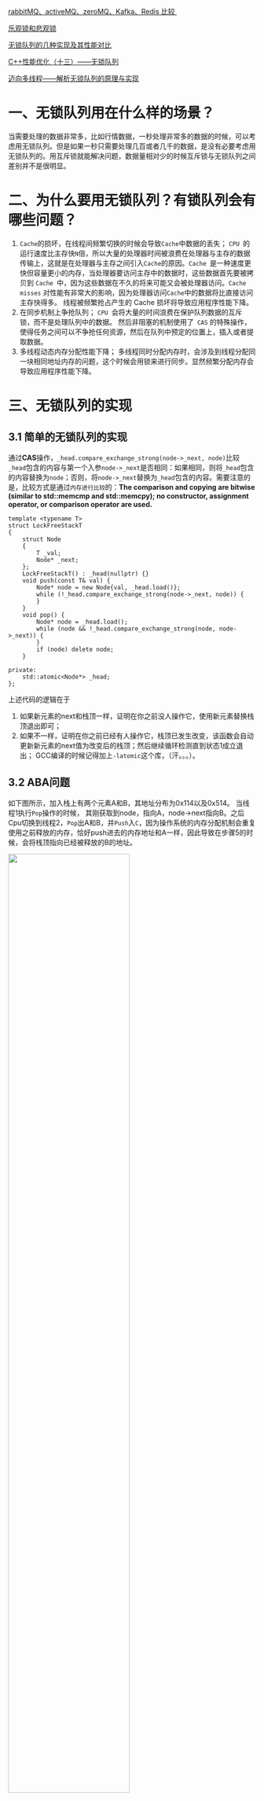 [rabbitMQ、activeMQ、zeroMQ、Kafka、Redis 比较 ](https://www.cnblogs.com/valor-xh/p/6348009.html)

[乐观锁和悲观锁](https://www.cnblogs.com/kismetv/p/10787228.html)

[无锁队列的几种实现及其性能对比](https://cloud.tencent.com/developer/article/2002398)

[C++性能优化（十三）——无锁队列](https://blog.51cto.com/quantfabric/2588193)

[迈向多线程——解析无锁队列的原理与实现](https://zhuanlan.zhihu.com/p/352723264)

# 一、无锁队列用在什么样的场景？ 
当需要处理的数据非常多，比如行情数据，一秒处理非常多的数据的时候，可以考虑用无锁队列。但是如果一秒只需要处理几百或者几千的数据，是没有必要考虑用无锁队列的。用互斥锁就能解决问题，数据量相对少的时候互斥锁与无锁队列之间差别并不是很明显。
# 二、为什么要用无锁队列？有锁队列会有哪些问题？
1. `Cache`的损坏，在线程间频繁切换的时候会导致` Cache `中数据的丢失；
`CPU `的运行速度比主存快` N `倍，所以大量的处理器时间被浪费在处理器与主存的数据传输上，这就是在处理器与主存之间引入` Cache `的原因。`Cache `是一种速度更快但容量更小的内存，当处理器要访问主存中的数据时，这些数据首先要被拷贝到 `Cache `中，因为这些数据在不久的将来可能又会被处理器访问。`Cache misses` 对性能有非常大的影响，因为处理器访问` Cache `中的数据将比直接访问主存快得多。
线程被频繁抢占产生的 Cache 损坏将导致应用程序性能下降。
2. 在同步机制上争抢队列；
`CPU `会将大量的时间浪费在保护队列数据的互斥锁，而不是处理队列中的数据。
然后非阻塞的机制使用了` CAS` 的特殊操作，使得任务之间可以不争抢任何资源，然后在队列中预定的位置上，插入或者提取数据。
3. 多线程动态内存分配性能下降；
多线程同时分配内存时，会涉及到线程分配同一块相同地址内存的问题，这个时候会用锁来进行同步。显然频繁分配内存会导致应用程序性能下降。

# 三、无锁队列的实现

## 3.1 简单的无锁队列的实现
通过**CAS**操作，`_head.compare_exchange_strong(node->_next, node)`比较`_head`包含的内容与第一个入参`node->_next`是否相同：如果相同，则将`_head`包含的内容替换为`node`；否则，将`node->_next`替换为`_head`包含的内容。需要注意的是，比较方式是通过`内存进行比较`的：**The comparison and copying are bitwise (similar to std::memcmp and std::memcpy); no constructor, assignment operator, or comparison operator are used.**
```
template <typename T>
struct LockFreeStackT
{
    struct Node
    {
        T _val;
        Node* _next;
    };
    LockFreeStackT() : _head(nullptr) {}
    void push(const T& val) {
        Node* node = new Node{val, _head.load()};
        while (!_head.compare_exchange_strong(node->_next, node)) {
        }
    }
    void pop() {
        Node* node = _head.load();
        while (node && !_head.compare_exchange_strong(node, node->_next)) {
        }
        if (node) delete node;
    }
   
private:
    std::atomic<Node*> _head;
};
```
上述代码的逻辑在于
1. 如果新元素的next和栈顶一样，证明在你之前没人操作它，使用新元素替换栈顶退出即可；
2. 如果不一样，证明在你之前已经有人操作它，栈顶已发生改变，该函数会自动更新新元素的next值为改变后的栈顶；然后继续循环检测直到状态1成立退出；
GCC编译的时候记得加上`-latomic`这个库，（汗。。。）。

## 3.2 ABA问题
如下图所示，加入栈上有两个元素A和B，其地址分布为0x114以及0x514。
当线程1执行`Pop`操作的时候， 其刚获取到node，指向A，node->next指向B。之后Cpu切换到线程2，`Pop`出A和B，并`Push`入`C`，因为操作系统的内存分配机制会重复使用之前释放的内存，恰好push进去的内存地址和A一样，因此导致在步骤5的时候，会将栈顶指向已经被释放的B的地址。

<img src="https://firstmoonlight.github.io/img/Image31.png" width="70%">

## 3.3 ABA问题的解决
ABA问题有两种思路：
1. 使用环形缓冲区，其实就是预先分配了内存数组，避免内存重复分配。例如DPDK的rte_ring就是这种实现方式。
2. 为地址增加引用计数，使用双倍大小的头指针，在原指针后面增加一个计数器，每次操作将计数器加1。这样即使出现ABA问题，由于计数器对不上，CAS也就不会通过了。
下面代码简单的实现了第二种方式。
```
template <typename T>
class LockFreeStackT
{
    struct Node
    {
        T _val;
        Node* _next;
        Node(const T& val, Node* next)
            : _val(val)
            , _next(next)
        {}
    };
    struct TaggedPointer
    {
        Node* ptr;
        size_t tag;
        //size_t tag1;
        TaggedPointer() {}
        TaggedPointer(Node* _ptr, size_t _tag)
        : ptr(_ptr)
        , tag(_tag)
        {}
    };
public:
    void push(const T& val) {
        TaggedPointer o = _head.load();
        TaggedPointer n(new Node(val, o.ptr), o.tag + 1);
        while (!_head.compare_exchange_strong(o, n)) {
            n.ptr->_next = o.ptr;
            n.tag = o.tag + 1;
        }
    }
    void pop() {
        TaggedPointer o = _head.load(), n;
       
        do {
            if (!o.ptr) return;
            n.ptr = o.ptr->_next;
            n.tag = o.tag + 1;
        } while(!_head.compare_exchange_strong(o, n));      
    }
private:
    std::atomic<TaggedPointer> _head = {TaggedPointer(nullptr, 0)};
};
```

<img src="https://firstmoonlight.github.io/img/Image32.png" width="70%">


# 四、内存屏障

[彻底搞懂内存屏障（上）](https://blog.csdn.net/GetNextWindow/article/details/126565892?spm=1001.2014.3001.5502)

[JMM的前世今生](https://xie.infoq.cn/article/680fd531df57856ddcb532914)
